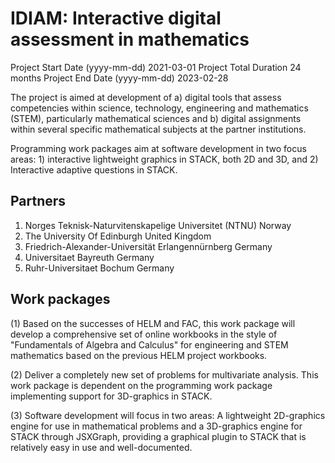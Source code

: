 # IDIAM: Interactive digital assessment in mathematics

Project Start Date (yyyy-mm-dd) 2021-03-01
Project Total Duration 24 months
Project End Date (yyyy-mm-dd) 2023-02-28

The project is aimed at development of a) digital tools that assess competencies within science, technology, engineering and mathematics (STEM), particularly mathematical sciences and b) digital assignments within several specific mathematical subjects at the partner institutions.

Programming work packages aim at software development in two focus areas: 1) interactive lightweight graphics in STACK, both 2D and 3D, and 2) Interactive adaptive questions in STACK.

## Partners
1. Norges Teknisk-Naturvitenskapelige Universitet (NTNU) Norway
2. The University Of Edinburgh United Kingdom
3. Friedrich-Alexander-Universität Erlangennürnberg Germany
4. Universitaet Bayreuth Germany
5. Ruhr-Universitaet Bochum Germany

## Work packages

(1) Based on the successes of HELM and FAC, this work package will develop a comprehensive set of online workbooks in the style of "Fundamentals of Algebra and Calculus" for engineering and STEM mathematics based on the previous HELM project workbooks.

(2) Deliver a completely new set of problems for multivariate analysis. This work package is dependent on the programming work package implementing
support for 3D-graphics in STACK.

(3) Software development will focus in two areas: A lightweight 2D-graphics engine for use in mathematical problems and a 3D-graphics engine for STACK through JSXGraph, providing a graphical plugin to STACK that is relatively easy in use and well-documented.
